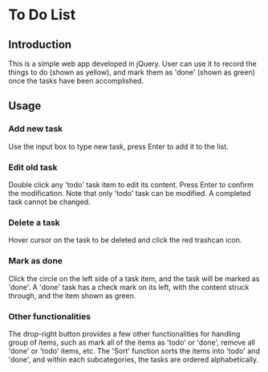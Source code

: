 # To Do List
## Introduction
This is a simple web app developed in jQuery. User can use it to record the things to do (shown as yellow), and mark them as 'done' (shown as green) once the tasks have been accomplished.
## Usage
### Add new task
Use the input box to type new task, press Enter to add it to the list.
### Edit old task
Double click any 'todo' task item to edit its content. Press Enter to confirm the modification. Note that only 'todo' task can be modified. A completed task cannot be changed.
### Delete a task
Hover cursor on the task to be deleted and click the red trashcan icon.
### Mark as done
Click the circle on the left side of a task item, and the task will be marked as 'done'. A 'done' task has a check mark on its left, with the content struck through, and the item shown as green.
### Other functionalities
The drop-right button provides a few other functionalities for handling group of items, such as mark all of the items as 'todo' or 'done', remove all 'done' or 'todo' items, etc. The 'Sort' function sorts the items into 'todo' and 'done', and within each subcategories, the tasks are ordered alphabetically.